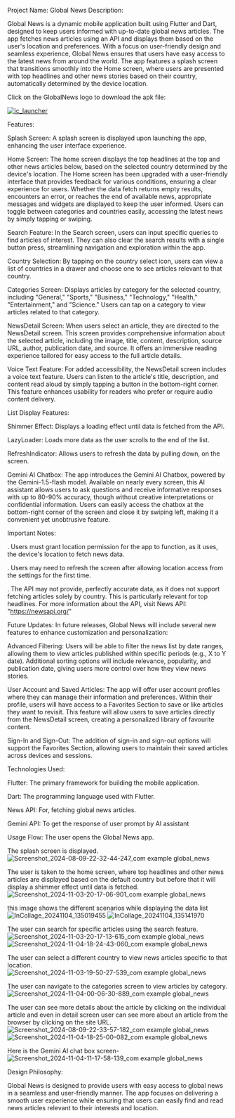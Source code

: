 Project Name: Global News
Description:

Global News is a dynamic mobile application built using Flutter and Dart, designed to keep users informed with up-to-date global news articles. The app fetches news articles using an API and displays them based on the user's location and preferences. With a focus on user-friendly design and seamless experience, Global News ensures that users have easy access to the latest news from around the world. The app features a splash screen that transitions smoothly into the Home screen, where users are presented with top headlines and other news stories based on their country, automatically determined by the device location.

<p>Click on the GlobalNews logo to download the apk file:<p> 
  
<a href="https://github.com/ArpitAswal/Global-News/releases/download/1.0.0/GlobalNews.apk"> ![ic_launcher](https://github.com/user-attachments/assets/114d981d-013a-41ea-b7cd-a112c691e804)</a>

Features:

Splash Screen:
A splash screen is displayed upon launching the app, enhancing the user interface experience.

Home Screen:
The home screen displays the top headlines at the top and other news articles below, based on the selected country determined by the device's location.
The Home screen has been upgraded with a user-friendly interface that provides feedback for various conditions, ensuring a clear experience for users. Whether the data fetch returns empty results, encounters an error, or reaches the end of available news, appropriate messages and widgets are displayed to keep the user informed. Users can toggle between categories and countries easily, accessing the latest news by simply tapping or swiping.

Search Feature:
In the Search screen, users can input specific queries to find articles of interest. They can also clear the search results with a single button press, streamlining navigation and exploration within the app.

Country Selection:
By tapping on the country select icon, users can view a list of countries in a drawer and choose one to see articles relevant to that country.

Categories Screen:
Displays articles by category for the selected country, including "General," "Sports," "Business," "Technology," "Health," "Entertainment," and "Science."
Users can tap on a category to view articles related to that category.

NewsDetail Screen:
When users select an article, they are directed to the NewsDetail screen. This screen provides comprehensive information about the selected article, including the image, title, content, description, source URL, author, publication date, and source. It offers an immersive reading experience tailored for easy access to the full article details.

Voice Text Feature: 
For added accessibility, the NewsDetail screen includes a voice text feature. Users can listen to the article's title, description, and content read aloud by simply tapping a button in the bottom-right corner. This feature enhances usability for readers who prefer or require audio content delivery.

List Display Features:

Shimmer Effect: Displays a loading effect until data is fetched from the API.

LazyLoader: Loads more data as the user scrolls to the end of the list.

RefreshIndicator: Allows users to refresh the data by pulling down, on the screen.

Gemini AI Chatbox: 
The app introduces the Gemini AI Chatbox, powered by the Gemini-1.5-flash model. Available on nearly every screen, this AI assistant allows users to ask questions and receive informative responses with up to 80-90% accuracy, though without creative interpretations or confidential information. Users can easily access the chatbox at the bottom-right corner of the screen and close it by swiping left, making it a convenient yet unobtrusive feature.

Important Notes:

. Users must grant location permission for the app to function, as it uses, the device's location to fetch news data.

. Users may need to refresh the screen after allowing location access from the settings for the first time.

. The API may not provide, perfectly accurate data, as it does not support fetching articles solely by country. This is particularly relevant for top headlines. For more information about the API, visit News API: "https://newsapi.org/"

Future Updates:
In future releases, Global News will include several new features to enhance customization and personalization:

Advanced Filtering: Users will be able to filter the news list by date ranges, allowing them to view articles published within specific periods (e.g., X to Y date). Additional sorting options will include relevance, popularity, and publication date, giving users more control over how they view news stories.

User Account and Saved Articles: The app will offer user account profiles where they can manage their information and preferences. Within their profile, users will have access to a Favorites Section to save or like articles they want to revisit. This feature will allow users to save articles directly from the NewsDetail screen, creating a personalized library of favourite content.

Sign-In and Sign-Out: The addition of sign-in and sign-out options will support the Favorites Section, allowing users to maintain their saved articles across devices and sessions.

Technologies Used:

Flutter: The primary framework for building the mobile application.

Dart: The programming language used with Flutter.

News API: For, fetching global news articles.

Gemini API: To get the response of user prompt by AI assistant

Usage Flow:
The user opens the Global News app.

The splash screen is displayed.
![Screenshot_2024-08-09-22-32-44-247_com example global_news](https://github.com/user-attachments/assets/1c379a4e-6b87-4dde-a0b1-c47f642f8e26)

The user is taken to the home screen, where top headlines and other news articles are displayed based on the default country but before that it will display a shimmer effect until data is fetched.
![Screenshot_2024-11-03-20-17-06-901_com example global_news](https://github.com/user-attachments/assets/66e35de1-8cb9-48b1-847b-487030c97bf2)

this image shows the different scenarios while displaying the data list
![InCollage_20241104_135019455](https://github.com/user-attachments/assets/5b26dd73-58dd-4c29-af85-ca3258205df6)
![InCollage_20241104_135141970](https://github.com/user-attachments/assets/6fe558cb-083c-40b6-a1f8-1c78ffb67e75)

The user can search for specific articles using the search feature.
![Screenshot_2024-11-03-20-17-13-615_com example global_news](https://github.com/user-attachments/assets/89041446-c5c4-4a1f-ae66-d54450d6189c)
![Screenshot_2024-11-04-18-24-43-060_com example global_news](https://github.com/user-attachments/assets/84d9309b-bdac-4163-9c17-9902bff8286a)

The user can select a different country to view news articles specific to that location.
![Screenshot_2024-11-03-19-50-27-539_com example global_news](https://github.com/user-attachments/assets/dc7192a8-6995-4d5a-900f-23c917746e5c)

The user can navigate to the categories screen to view articles by category.
![Screenshot_2024-11-04-00-06-30-889_com example global_news](https://github.com/user-attachments/assets/855eb9cb-d030-44a1-842b-f104a1799c97)

The user can see more details about the article by clicking on the individual article and even in detail screen user can see more about an article from the browser by clicking on the site URL.
![Screenshot_2024-08-09-22-33-57-182_com example global_news](https://github.com/user-attachments/assets/a005b1e9-8561-4f6b-aa11-87dba7ed3556)
![Screenshot_2024-11-04-18-25-00-082_com example global_news](https://github.com/user-attachments/assets/f458004e-4de7-47a4-a2ea-d3d7ac632565)

Here is the Gemini AI chat box screen-
![Screenshot_2024-11-04-11-17-58-139_com example global_news](https://github.com/user-attachments/assets/44f09387-024a-4028-95ea-f1b6bd0ae7ae)


Design Philosophy:

Global News is designed to provide users with easy access to global news in a seamless and user-friendly manner. The app focuses on delivering a smooth user experience while ensuring that users can easily find and read news articles relevant to their interests and location.

